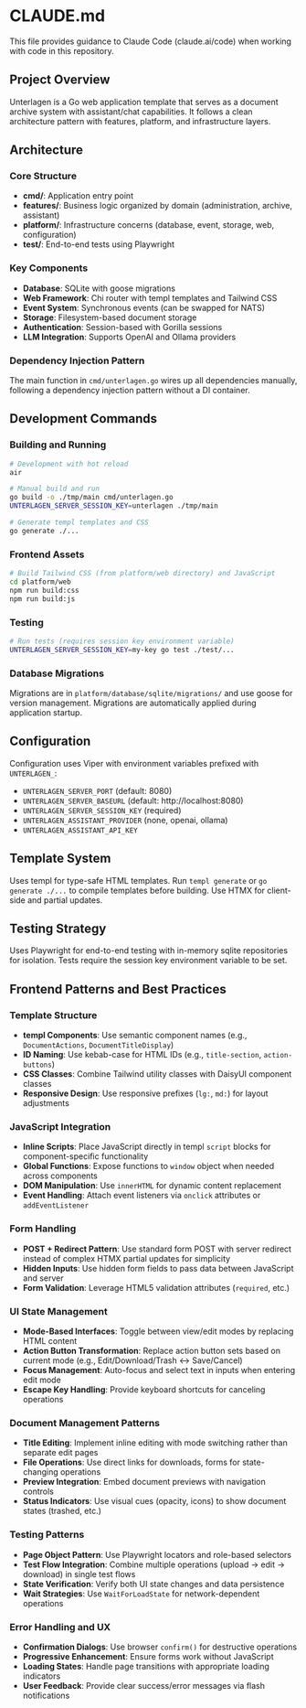 # CLAUDE.md

This file provides guidance to Claude Code (claude.ai/code) when working with code in this repository.

## Project Overview

Unterlagen is a Go web application template that serves as a document archive system with assistant/chat capabilities. It follows a clean architecture pattern with features, platform, and infrastructure layers.

## Architecture

### Core Structure
- **cmd/**: Application entry point
- **features/**: Business logic organized by domain (administration, archive, assistant)
- **platform/**: Infrastructure concerns (database, event, storage, web, configuration)
- **test/**: End-to-end tests using Playwright

### Key Components
- **Database**: SQLite with goose migrations
- **Web Framework**: Chi router with templ templates and Tailwind CSS
- **Event System**: Synchronous events (can be swapped for NATS)
- **Storage**: Filesystem-based document storage
- **Authentication**: Session-based with Gorilla sessions
- **LLM Integration**: Supports OpenAI and Ollama providers

### Dependency Injection Pattern
The main function in `cmd/unterlagen.go` wires up all dependencies manually, following a dependency injection pattern without a DI container.

## Development Commands

### Building and Running
```bash
# Development with hot reload
air

# Manual build and run
go build -o ./tmp/main cmd/unterlagen.go
UNTERLAGEN_SERVER_SESSION_KEY=unterlagen ./tmp/main

# Generate templ templates and CSS
go generate ./...
```

### Frontend Assets
```bash
# Build Tailwind CSS (from platform/web directory) and JavaScript
cd platform/web
npm run build:css
npm run build:js
```

### Testing
```bash
# Run tests (requires session key environment variable)
UNTERLAGEN_SERVER_SESSION_KEY=my-key go test ./test/...
```

### Database Migrations
Migrations are in `platform/database/sqlite/migrations/` and use goose for version management. Migrations are automatically applied during application startup.

## Configuration

Configuration uses Viper with environment variables prefixed with `UNTERLAGEN_`:
- `UNTERLAGEN_SERVER_PORT` (default: 8080)
- `UNTERLAGEN_SERVER_BASEURL` (default: http://localhost:8080)
- `UNTERLAGEN_SERVER_SESSION_KEY` (required)
- `UNTERLAGEN_ASSISTANT_PROVIDER` (none, openai, ollama)
- `UNTERLAGEN_ASSISTANT_API_KEY`

## Template System

Uses templ for type-safe HTML templates. Run `templ generate` or `go generate ./...` to compile templates before building.
Use HTMX for client-side and partial updates.

## Testing Strategy

Uses Playwright for end-to-end testing with in-memory sqlite repositories for isolation. Tests require the session key environment variable to be set.

## Frontend Patterns and Best Practices

### Template Structure
- **templ Components**: Use semantic component names (e.g., `DocumentActions`, `DocumentTitleDisplay`)
- **ID Naming**: Use kebab-case for HTML IDs (e.g., `title-section`, `action-buttons`)
- **CSS Classes**: Combine Tailwind utility classes with DaisyUI component classes
- **Responsive Design**: Use responsive prefixes (`lg:`, `md:`) for layout adjustments

### JavaScript Integration
- **Inline Scripts**: Place JavaScript directly in templ `script` blocks for component-specific functionality
- **Global Functions**: Expose functions to `window` object when needed across components
- **DOM Manipulation**: Use `innerHTML` for dynamic content replacement
- **Event Handling**: Attach event listeners via `onclick` attributes or `addEventListener`

### Form Handling
- **POST + Redirect Pattern**: Use standard form POST with server redirect instead of complex HTMX partial updates for simplicity
- **Hidden Inputs**: Use hidden form fields to pass data between JavaScript and server
- **Form Validation**: Leverage HTML5 validation attributes (`required`, etc.)

### UI State Management
- **Mode-Based Interfaces**: Toggle between view/edit modes by replacing HTML content
- **Action Button Transformation**: Replace action button sets based on current mode (e.g., Edit/Download/Trash ↔ Save/Cancel)
- **Focus Management**: Auto-focus and select text in inputs when entering edit mode
- **Escape Key Handling**: Provide keyboard shortcuts for canceling operations

### Document Management Patterns
- **Title Editing**: Implement inline editing with mode switching rather than separate edit pages
- **File Operations**: Use direct links for downloads, forms for state-changing operations
- **Preview Integration**: Embed document previews with navigation controls
- **Status Indicators**: Use visual cues (opacity, icons) to show document states (trashed, etc.)

### Testing Patterns
- **Page Object Pattern**: Use Playwright locators and role-based selectors
- **Test Flow Integration**: Combine multiple operations (upload → edit → download) in single test flows
- **State Verification**: Verify both UI state changes and data persistence
- **Wait Strategies**: Use `WaitForLoadState` for network-dependent operations

### Error Handling and UX
- **Confirmation Dialogs**: Use browser `confirm()` for destructive operations
- **Progressive Enhancement**: Ensure forms work without JavaScript
- **Loading States**: Handle page transitions with appropriate loading indicators
- **User Feedback**: Provide clear success/error messages via flash notifications
